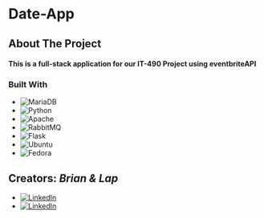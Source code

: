 # Date-App
<!-- ABOUT THE PROJECT -->
## About The Project
#### This is a full-stack application for our IT-490 Project using eventbriteAPI

### Built With
* ![MariaDB](https://img.shields.io/badge/MariaDB-003545?style=for-the-badge&logo=mariadb&logoColor=white)
* ![Python](https://img.shields.io/badge/python-3670A0?style=for-the-badge&logo=python&logoColor=ffdd54)
* ![Apache](https://img.shields.io/badge/apache-%23D42029.svg?style=for-the-badge&logo=apache&logoColor=white)
* ![RabbitMQ](https://img.shields.io/badge/Rabbitmq-FF6600?style=for-the-badge&logo=rabbitmq&logoColor=white)
* ![Flask](https://img.shields.io/badge/flask-%23000.svg?style=for-the-badge&logo=flask&logoColor=white)
* ![Ubuntu](https://img.shields.io/badge/Ubuntu-E95420?style=for-the-badge&logo=ubuntu&logoColor=white)
* ![Fedora](https://img.shields.io/badge/Fedora-294172?style=for-the-badge&logo=fedora&logoColor=white)

<!-- CONTACT -->
## Creators: _Brian & Lap_
* [![LinkedIn][linkedin-shield]][linkedin-url-brian]
* [![LinkedIn][linkedin-shield]][linkedin-url]

<!-- MARKDOWN LINKS & IMAGES -->
[linkedin-shield]: https://img.shields.io/badge/-LinkedIn-black.svg?style=for-the-badge&logo=linkedin&colorB=555
[linkedin-url]: https://www.linkedin.com/in/lap-le-cloud/
[linkedin-url-brian]: https://www.linkedin.com/in/brian-gomez-devops-engineer/
